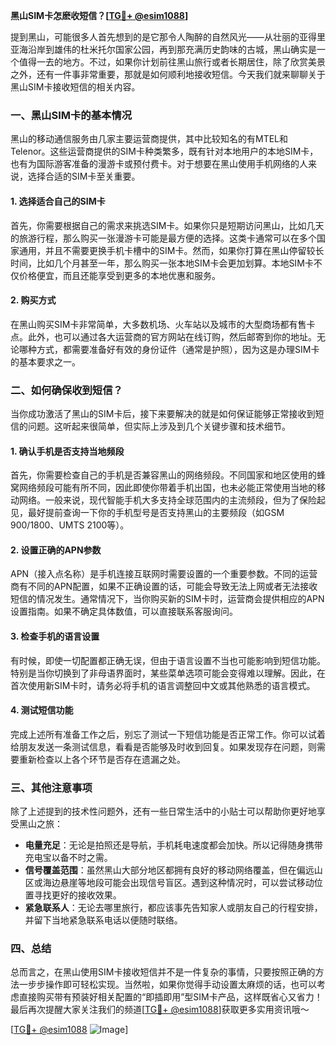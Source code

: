**黑山SIM卡怎麽收短信？[[TG💪+ @esim1088](https://t.me/s/esim1088)]**

提到黑山，可能很多人首先想到的是它那令人陶醉的自然风光——从壮丽的亚得里亚海沿岸到雄伟的杜米托尔国家公园，再到那充满历史韵味的古城，黑山确实是一个值得一去的地方。不过，如果你计划前往黑山旅行或者长期居住，除了欣赏美景之外，还有一件事非常重要，那就是如何顺利地接收短信。今天我们就来聊聊关于黑山SIM卡接收短信的相关内容。

### 一、黑山SIM卡的基本情况

黑山的移动通信服务由几家主要运营商提供，其中比较知名的有MTEL和Telenor。这些运营商提供的SIM卡种类繁多，既有针对本地用户的本地SIM卡，也有为国际游客准备的漫游卡或预付费卡。对于想要在黑山使用手机网络的人来说，选择合适的SIM卡至关重要。

#### 1. 选择适合自己的SIM卡

首先，你需要根据自己的需求来挑选SIM卡。如果你只是短期访问黑山，比如几天的旅游行程，那么购买一张漫游卡可能是最方便的选择。这类卡通常可以在多个国家通用，并且不需要更换手机卡槽中的SIM卡。然而，如果你打算在黑山停留较长时间，比如几个月甚至一年，那么购买一张本地SIM卡会更加划算。本地SIM卡不仅价格便宜，而且还能享受到更多的本地优惠和服务。

#### 2. 购买方式

在黑山购买SIM卡非常简单，大多数机场、火车站以及城市的大型商场都有售卡点。此外，也可以通过各大运营商的官方网站在线订购，然后邮寄到你的地址。无论哪种方式，都需要准备好有效的身份证件（通常是护照），因为这是办理SIM卡的基本要求之一。

### 二、如何确保收到短信？

当你成功激活了黑山的SIM卡后，接下来要解决的就是如何保证能够正常接收到短信的问题。这听起来很简单，但实际上涉及到几个关键步骤和技术细节。

#### 1. 确认手机是否支持当地频段

首先，你需要检查自己的手机是否兼容黑山的网络频段。不同国家和地区使用的蜂窝网络频段可能有所不同，因此即使你带着手机出国，也未必能正常使用当地的移动网络。一般来说，现代智能手机大多支持全球范围内的主流频段，但为了保险起见，最好提前查询一下你的手机型号是否支持黑山的主要频段（如GSM 900/1800、UMTS 2100等）。

#### 2. 设置正确的APN参数

APN（接入点名称）是手机连接互联网时需要设置的一个重要参数。不同的运营商有不同的APN配置，如果不正确设置的话，可能会导致无法上网或者无法接收短信的情况发生。通常情况下，当你购买新的SIM卡时，运营商会提供相应的APN设置指南。如果不确定具体数值，可以直接联系客服询问。

#### 3. 检查手机的语言设置

有时候，即使一切配置都正确无误，但由于语言设置不当也可能影响到短信功能。特别是当你切换到了非母语界面时，某些菜单选项可能会变得难以理解。因此，在首次使用新SIM卡时，请务必将手机的语言调整回中文或其他熟悉的语言模式。

#### 4. 测试短信功能

完成上述所有准备工作之后，别忘了测试一下短信功能是否正常工作。你可以试着给朋友发送一条测试信息，看看是否能够及时收到回复。如果发现存在问题，则需要重新检查以上各个环节是否存在遗漏之处。

### 三、其他注意事项

除了上述提到的技术性问题外，还有一些日常生活中的小贴士可以帮助你更好地享受黑山之旅：

- **电量充足**：无论是拍照还是导航，手机耗电速度都会加快。所以记得随身携带充电宝以备不时之需。
- **信号覆盖范围**：虽然黑山大部分地区都拥有良好的移动网络覆盖，但在偏远山区或海边悬崖等地段可能会出现信号盲区。遇到这种情况时，可以尝试移动位置寻找更好的接收效果。
- **紧急联系人**：无论去哪里旅行，都应该事先告知家人或朋友自己的行程安排，并留下当地紧急联系电话以便随时联络。

### 四、总结

总而言之，在黑山使用SIM卡接收短信并不是一件复杂的事情，只要按照正确的方法一步步操作即可轻松实现。当然啦，如果你觉得手动设置太麻烦的话，也可以考虑直接购买带有预装好相关配置的“即插即用”型SIM卡产品，这样既省心又省力！最后再次提醒大家关注我们的频道[[TG💪+ @esim1088](https://t.me/s/esim1088)]获取更多实用资讯哦～

[[TG💪+ @esim1088](https://t.me/s/esim1088) ![Image](https://i.postimg.cc/4NQfJmqS/Snipaste-2025-05-13-00-14-12.png)]